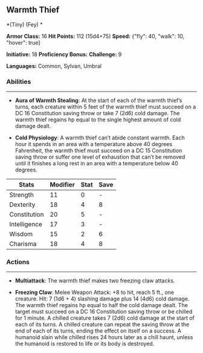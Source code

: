 ## Warmth Thief
*(Tiny) (Fey) *

**Armor Class:** 16
**Hit Points:** 112 (15d4+75)
**Speed:** {"fly": 40, "walk": 10, "hover": true}

**Initiative:** 18
**Proficiency Bonus:**
**Challenge:** 9

**Languages:** Common, Sylvan, Umbral

### Abilities
 --- 
- **Aura of Warmth Stealing**: At the start of each of the warmth thief’s turns, each creature within 5 feet of the warmth thief must succeed on a DC 16 Constitution saving throw or take 7 (2d6) cold damage. The warmth thief regains hp equal to the single highest amount of cold damage dealt.

- **Cold Physiology**: A warmth thief can’t abide constant warmth. Each hour it spends in an area with a temperature above 40 degrees Fahrenheit, the warmth thief must succeed on a DC 15 Constitution saving throw or suffer one level of exhaustion that can’t be removed until it finishes a long rest in an area with a temperature below 40 degrees.



| Stats | Modifier | Stat | Save
| ---- | ---- | ---- | ---- |
| Strength | 11 | 0 | - |
| Dexterity | 18 | 4 | 8 |
| Constitution | 20 | 5 | - |
| Intelligence | 17 | 3 | - |
| Wisdom | 15 | 2 | 6 |
| Charisma | 18 | 4 | 8 |

### Actions
 --- 
- **Multiattack**: The warmth thief makes two freezing claw attacks.

- **Freezing Claw**: Melee Weapon Attack: +8 to hit, reach 5 ft., one creature. Hit: 7 (1d6 + 4) slashing damage plus 14 (4d6) cold damage. The warmth thief regains hp equal to half the cold damage dealt. The target must succeed on a DC 16 Constitution saving throw or be chilled for 1 minute. A chilled creature takes 7 (2d6) cold damage at the start of each of its turns. A chilled creature can repeat the saving throw at the end of each of its turns, ending the effect on itself on a success. A humanoid slain while chilled rises 24 hours later as a chill haunt, unless the humanoid is restored to life or its body is destroyed.


